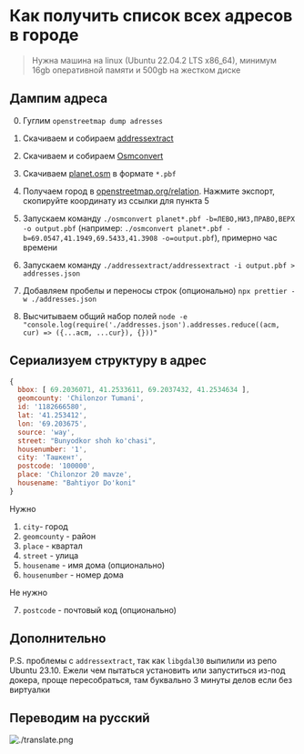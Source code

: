 # Как получить список всех адресов в городе

> Нужна машина на linux (Ubuntu 22.04.2 LTS x86_64), минимум 16gb оперативной памяти и 500gb на жестком диске

## Дампим адреса

0. Гуглим `openstreetmap dump adresses`

1. Скачиваем и собираем [addressextract](https://github.com/flohoff/addressextract)

2. Скачиваем и собираем [Osmconvert](https://wiki.openstreetmap.org/wiki/Osmconvert)

3. Скачиваем [planet.osm](https://planet.openstreetmap.org/) в формате `*.pbf`

4. Получаем город в [openstreetmap.org/relation](https://www.openstreetmap.org/relation/2216724#map=11/41.2931/69.2993). Нажмите экспорт, скопируйте координату из ссылки для пункта 5

5. Запускаем команду `./osmconvert planet*.pbf -b=ЛЕВО,НИЗ,ПРАВО,ВЕРХ -o output.pbf` (например: `./osmconvert planet*.pbf -b=69.0547,41.1949,69.5433,41.3908 -o=output.pbf`), примерно час времени

6. Запускаем команду `./addressextract/addressextract -i output.pbf > addresses.json`

7. Добавляем пробелы и переносы строк (опционально) `npx prettier -w ./addresses.json`

8. Высчитываем общий набор полей `node -e "console.log(require('./addresses.json').addresses.reduce((acm, cur) => ({...acm, ...cur}), {}))"`

## Сериализуем структуру в адрес

```javascript
{
  bbox: [ 69.2036071, 41.2533611, 69.2037432, 41.2534634 ],
  geomcounty: 'Chilonzor Tumani',
  id: '1182666580',
  lat: '41.253412',
  lon: '69.203675',
  source: 'way',
  street: "Bunyodkor shoh ko'chasi",
  housenumber: '1',
  city: 'Ташкент',
  postcode: '100000',
  place: 'Chilonzor 20 mavze',
  housename: "Bahtiyor Do'koni"
}
```

Нужно

1. `city`- город
2. `geomcounty` - район
3. `place` - квартал
4. `street` - улица
5. `housename` - имя дома (опционально)
6. `housenumber` - номер дома

Не нужно

7. `postcode` - почтовый код (опционально)

## Дополнительно

P.S. проблемы с `addressextract`, так как `libgdal30` выпилили из репо Ubuntu 23.10. Ежели чем пытаться установить или запуститься из-под докера, проще пересобраться, там буквально 3 минуты делов если без виртуалки

## Переводим на русский

![./translate.png](translate.png)
